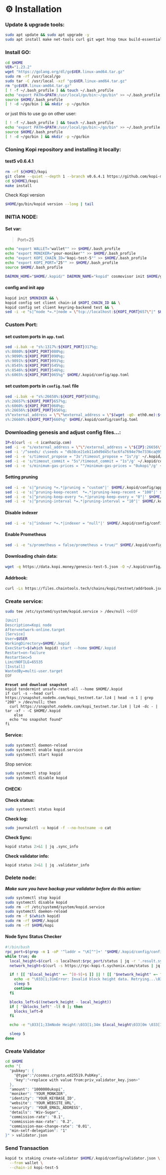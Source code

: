 # ⚙️ Installation

### Update & upgrade tools:

```bash
sudo apt update && sudo apt upgrade -y
sudo apt install make net-tools curl git wget htop tmux build-essential jq make lz4 gcc unzip -y
```

### Install GO:

```bash
cd $HOME
VER="1.23.2"
wget "https://golang.org/dl/go$VER.linux-amd64.tar.gz"
sudo rm -rf /usr/local/go
sudo tar -C /usr/local -xzf "go$VER.linux-amd64.tar.gz"
rm "go$VER.linux-amd64.tar.gz"
[ ! -f ~/.bash_profile ] && touch ~/.bash_profile
echo "export PATH=$PATH:/usr/local/go/bin:~/go/bin" >> ~/.bash_profile
source $HOME/.bash_profile
[ ! -d ~/go/bin ] && mkdir -p ~/go/bin
```

or just this to use go on other user:

```bash
[ ! -f ~/.bash_profile ] && touch ~/.bash_profile
echo "export PATH=$PATH:/usr/local/go/bin:~/go/bin" >> ~/.bash_profile
source $HOME/.bash_profile
[ ! -d ~/go/bin ] && mkdir -p ~/go/bin
```

### Cloning Kopi repository and installing it locally:

#### test5 v0.6.4.1

```bash
rm -rf ${HOME}/kopi
git clone --quiet --depth 1 --branch v0.6.4.1 https://github.com/kopi-money/kopi.git ${HOME}/kopi
cd ${HOME}/kopi
make install
```

Check Kopi version

```bash
$HOME/go/bin/kopid version --long | tail
```

### INITIA NODE:

#### Set var:

> Port=25

```bash
echo "export WALLET="wallet"" >> $HOME/.bash_profile
echo "export MONIKER="your-moniker"" >> $HOME/.bash_profile
echo "export KOPI_CHAIN_ID="kopi-test-5"" >> $HOME/.bash_profile
echo "export KOPI_PORT="25"" >> $HOME/.bash_profile
source $HOME/.bash_profile
```

```bash
DAEMON_HOME="$HOME/.kopid/" DAEMON_NAME="kopid" cosmovisor init $HOME/go/bin/kopid
```

#### config and init app

```bash
kopid init $MONIKER && \
kopid config set client chain-id $KOPI_CHAIN_ID && \
kopid config set client keyring-backend test && \
sed -i -e "s|^node *=.*|node = \"tcp://localhost:${KOPI_PORT}657\"|" $HOME/.kopid/config/client.toml
```

### Custom Port:

#### set custom ports in `app.toml`

```bash
sed -i.bak -e "s%:1317%:${KOPI_PORT}317%g;
s%:8080%:${KOPI_PORT}080%g;
s%:9090%:${KOPI_PORT}090%g;
s%:9091%:${KOPI_PORT}091%g;
s%:8545%:${KOPI_PORT}545%g;
s%:8546%:${KOPI_PORT}546%g;
s%:6065%:${KOPI_PORT}065%g" $HOME/.kopid/config/app.toml
```

#### set custom ports in `config.toml` file

```bash
sed -i.bak -e "s%:26658%:${KOPI_PORT}658%g;
s%:26657%:${KOPI_PORT}657%g;
s%:6060%:${KOPI_PORT}060%g;
s%:26656%:${KOPI_PORT}656%g;
s%^external_address = \"\"%external_address = \"$(wget -qO- eth0.me):${KOPI_PORT}656\"%;
s%:26660%:${KOPI_PORT}660%g" $HOME/.kopid/config/config.toml
```

### Downloading genesis and adjust config files...:

```bash
IP=$(curl -s -4 icanhazip.com)
sed -i -e "s/external_address = \"\"/external_address = \"${IP}:26656\"/g" ~/.kopid/config/config.toml
sed -i '/^seeds/ c\seeds = "db38ce21eb11a9d9d45cfac6fa7694e79e7336ca@95.217.154.60:26656"' ~/.kopid/config/config.toml
sed -i -e 's/timeout_propose = "3s"/timeout_propose = "1s"/g' ~/.kopid/config/config.toml
sed -i -e 's/timeout_commit = "5s"/timeout_commit = "1s"/g' ~/.kopid/config/config.toml
sed -i -e 's/minimum-gas-prices = ""/minimum-gas-prices = "0ukopi"/g' ~/.kopid/config/app.toml
```

#### Setting pruning

```bash
sed -i -e 's|^pruning *=.*|pruning = "custom"|' $HOME/.kopid/config/app.toml
sed -i -e 's|^pruning-keep-recent  *=.*|pruning-keep-recent = "100"|' $HOME/.kopid/config/app.toml
sed -i -e 's|^pruning-keep-every *=.*|pruning-keep-every = "0"|' $HOME/.kopid/config/app.toml
sed -i -e 's|^pruning-interval *=.*|pruning-interval = "10"|' $HOME/.kopid/config/app.toml
```

#### Disable indexer

```bash
sed -i -e 's|^indexer *=.*|indexer = "null"|' $HOME/.kopid/config/config.toml
```

#### Enable Prometheus

```bash
sed -i -e "s/prometheus = false/prometheus = true/" $HOME/.kopid/config/config.toml
```

#### Downloading chain data:

```bash
wget -q https://data.kopi.money/genesis-test-5.json -O ~/.kopid/config/genesis.json
```

#### Addrbook:

```bash
curl -Ls https://files.chaintools.tech/chains/kopi/testnet/addrbook.json > $HOME/.kopid/config/addrbook.json
```

### Create service:

```bash
sudo tee /etc/systemd/system/kopid.service > /dev/null <<EOF

[Unit]
Description=Kopi node
After=network-online.target
[Service]
User=$USER
WorkingDirectory=$HOME/.kopid
ExecStart=$(which kopid) start --home $HOME/.kopid
Restart=on-failure
RestartSec=5
LimitNOFILE=65535
[Install]
WantedBy=multi-user.target
EOF
```

<pre class="language-bash"><code class="lang-bash"><strong>#reset and download snapshot
</strong>kopid tendermint unsafe-reset-all --home $HOME/.kopid
if curl -s --head curl https://snapshot.node9x.com/kopi_testnet.tar.lz4 | head -n 1 | grep "200" > /dev/null; then
  curl https://snapshot.node9x.com/kopi_testnet.tar.lz4 | lz4 -dc - | tar -xf - -C $HOME/.kopid
    else
  echo "no snapshot found"
fi
</code></pre>

#### Service:

```bash
sudo systemctl daemon-reload
sudo systemctl enable kopid.service
sudo systemctl start kopid
```

Stop service:

```bash
sudo systemctl stop kopid
sudo systemctl disable kopid
```

#### CHECK:

**Check status:**

```bash
sudo systemctl status kopid
```

**Check log:**

```bash
sudo journalctl -u kopid -f --no-hostname -o cat
```

**Check Sync:**

```bash
kopid status 2>&1 | jq .sync_info
```

**Check validator info:**

```bash
kopid status 2>&1 | jq .validator_info
```

### Delete node:

_**Make sure you have backup your validator before do this action:**_

```bash
sudo systemctl stop kopid
sudo systemctl disable kopid
sudo rm -rf /etc/systemd/system/kopid.service
sudo systemctl daemon-reload
sudo rm -f $(which kopid)
sudo rm -rf $HOME/.kopid
sudo rm -rf $HOME/kopi
```

#### Node Sync Status Checker <a href="#node-sync-status" id="node-sync-status"></a>

```bash
#!/bin/bash
rpc_port=$(grep -m 1 -oP '^laddr = "\K[^"]+' "$HOME/.kopid/config/config.toml" | cut -d ':' -f 3)
while true; do
  local_height=$(curl -s localhost:$rpc_port/status | jq -r '.result.sync_info.latest_block_height')
  network_height=$(curl -s https://rpc-kopi-t.sychonix.com/status | jq -r '.result.sync_info.latest_block_height')

  if ! [[ "$local_height" =~ ^[0-9]+$ ]] || ! [[ "$network_height" =~ ^[0-9]+$ ]]; then
    echo -e "\033[1;31mError: Invalid block height data. Retrying...\033[0m"
    sleep 5
    continue
  fi

  blocks_left=$((network_height - local_height))
  if [ "$blocks_left" -lt 0 ]; then
    blocks_left=0
  fi

  echo -e "\033[1;33mNode Height:\033[1;34m $local_height\033[0m \033[1;33m| Network Height:\033[1;36m $network_height\033[0m \033[1;33m| Blocks Left:\033[1;31m $blocks_left\033[0m"

  sleep 5
done


```

### Create Validator

```bash
cd $HOME
echo "{
  "pubkey": {
    "@type":"/cosmos.crypto.ed25519.PubKey",
    "key":"<replace with value from:priv_validator_key.json>"
  },
  "amount": "1000000ukopi",
  "moniker": "YOUR_MONKIER",
  "identity": "YOUR_KEYBASE_ID",
  "website": "YOUR_WEBSITE_URL",
  "security": "YOUR_EMAIL_ADDRESS",
  "details": "Wiv-Sugar",
  "commission-rate": "0.1",
  "commission-max-rate": "0.2",
  "commission-max-change-rate": "0.01",
  "min-self-delegation": "1"
}" > validator.json
```

### Send Transaction

```bash
kopid tx staking create-validator $HOME/.kopid/config/validator.json \
  --from wallet \
  --chain-id kopi-test-5
```
